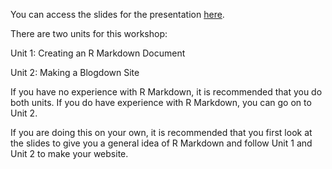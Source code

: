 You can access the slides for the presentation [here](https://momiji15.github.io/rladiesstl_rmarkdown/RLadiesSTL_Markdown040220#1).

There are two units for this workshop:

Unit 1: Creating an R Markdown Document

Unit 2: Making a Blogdown Site

If you have no experience with R Markdown, it is recommended that you do both units. If you do have experience with R Markdown, you can go on to Unit 2.

If you are doing this on your own, it is recommended that you first look at the slides to give you a general idea of R Markdown and follow Unit 1 and Unit 2 to make your website.
